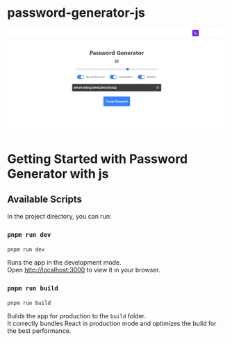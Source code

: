 # password-generator-js

![Screenshoot](https://raw.githubusercontent.com/joaquinns/password-generator-js/master/password%20generator.PNG)

# Getting Started with Password Generator with js

## Available Scripts

In the project directory, you can run:

### `pnpm run dev`

```
pnpm run dev
```

Runs the app in the development mode.\
Open [http://localhost:3000](http://localhost:3000) to view it in your browser.


### `pnpm run build`

```
pnpm run build
```

Builds the app for production to the `build` folder.\
It correctly bundles React in production mode and optimizes the build for the best performance.
